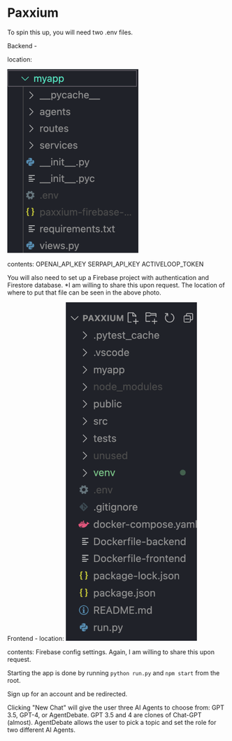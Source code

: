 # Paxxium

To spin this up, you will need two .env files.

Backend -

location:

<img src="backend.png" alt="Backend" width="300">

contents:
OPENAI_API_KEY
SERPAPI_API_KEY
ACTIVELOOP_TOKEN

You will also need to set up a Firebase project with authentication and Firestore database. *I am willing to share this upon request. The location of where to put that file can be seen in the above photo.

Frontend -
location:
<img src="frontend.png" alt="Frontend" width="300">

contents:
Firebase config settings. Again, I am willing to share this upon request.

Starting the app is done by running `python run.py` and `npm start` from the root.

Sign up for an account and be redirected.

Clicking "New Chat" will give the user three AI Agents to choose from: GPT 3.5, GPT-4, or AgentDebate. GPT 3.5 and 4 are clones of Chat-GPT (almost). AgentDebate allows the user to pick a topic and set the role for two different AI Agents.
